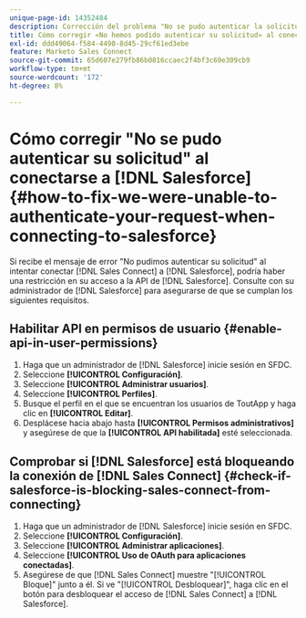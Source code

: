 ```yaml
---
unique-page-id: 14352484
description: Corrección del problema "No se pudo autenticar la solicitud" al conectarse a Salesforce - Documentos de Marketo - Documentación del producto
title: Cómo corregir «No hemos podido autenticar su solicitud» al conectarse a Salesforce
exl-id: ddd49064-f584-4490-8d45-29cf61ed3ebe
feature: Marketo Sales Connect
source-git-commit: 65d607e279fb86b0816ccaec2f4bf3c69e309cb9
workflow-type: tm+mt
source-wordcount: '172'
ht-degree: 8%

---
```


# Cómo corregir &quot;No se pudo autenticar su solicitud&quot; al conectarse a [!DNL Salesforce] {#how-to-fix-we-were-unable-to-authenticate-your-request-when-connecting-to-salesforce}

Si recibe el mensaje de error &quot;No pudimos autenticar su solicitud&quot; al intentar conectar [!DNL Sales Connect] a [!DNL Salesforce], podría haber una restricción en su acceso a la API de [!DNL Salesforce]. Consulte con su administrador de [!DNL Salesforce] para asegurarse de que se cumplan los siguientes requisitos.

## Habilitar API en permisos de usuario {#enable-api-in-user-permissions}

1. Haga que un administrador de [!DNL Salesforce] inicie sesión en SFDC.
1. Seleccione **[!UICONTROL Configuración]**.
1. Seleccione **[!UICONTROL Administrar usuarios]**.
1. Seleccione **[!UICONTROL Perfiles]**.
1. Busque el perfil en el que se encuentran los usuarios de ToutApp y haga clic en **[!UICONTROL Editar]**.
1. Desplácese hacia abajo hasta **[!UICONTROL Permisos administrativos]** y asegúrese de que la **[!UICONTROL API habilitada]** esté seleccionada.

## Comprobar si [!DNL Salesforce] está bloqueando la conexión de [!DNL Sales Connect] {#check-if-salesforce-is-blocking-sales-connect-from-connecting}

1. Haga que un administrador de [!DNL Salesforce] inicie sesión en SFDC.
1. Seleccione **[!UICONTROL Configuración]**.
1. Seleccione **[!UICONTROL Administrar aplicaciones]**.
1. Seleccione **[!UICONTROL Uso de OAuth para aplicaciones conectadas]**.
1. Asegúrese de que [!DNL Sales Connect] muestre &quot;[!UICONTROL Bloque]&quot; junto a él. Si ve &quot;[!UICONTROL Desbloquear]&quot;, haga clic en el botón para desbloquear el acceso de [!DNL Sales Connect] a [!DNL Salesforce].
